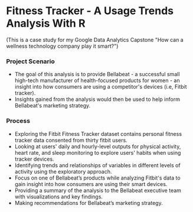 # Fitness Tracker - A Usage Trends Analysis With R

(This is a case study for my Google Data Analytics Capstone "How can a wellness technology company play it smart?")

### Project Scenario
* The goal of this analysis is to provide Bellabeat - a successful small high-tech manufacturer of health-focused products for women - an insight into how consumers are using a competitor's devices (i.e, Fitbit tracker).
* Insights gained from the analysis would then be used to help inform Bellabeat's marketing strategy.
### Process
* Exploring the Fitbit Fitness Tracker dataset contains personal fitness tracker data consented from thirty fitbit users.
* Looking at users' daily and hourly-level outputs for physical activity, heart rate, and sleep monitoring to explore users' habits when using tracker devices.
* Identifying trends and relationships of variables in different levels of activity using the exploratory approach.
* Focus on one of Bellabeat’s products while analyzing Fitbit's data to gain insight into how consumers are using their smart devices.
* Providing a summary of the analysis to the Bellabeat executive team with visualizations and key findings.
* Making recommendations for Bellabeat’s marketing strategy.
